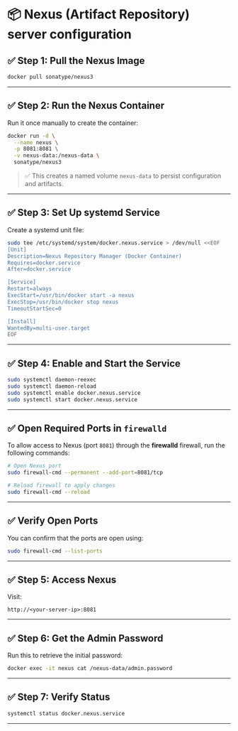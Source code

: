# 📦 Nexus (Artifact Repository) server configuration

## ✅ Step 1: Pull the Nexus Image

```bash
docker pull sonatype/nexus3
```

---

## ✅ Step 2: Run the Nexus Container

Run it once manually to create the container:

```bash
docker run -d \
  --name nexus \
  -p 8081:8081 \
  -v nexus-data:/nexus-data \
  sonatype/nexus3
```

> ✅ This creates a named volume `nexus-data` to persist configuration and artifacts.

---

## ✅ Step 3: Set Up systemd Service

Create a systemd unit file:

```bash
sudo tee /etc/systemd/system/docker.nexus.service > /dev/null <<EOF
[Unit]
Description=Nexus Repository Manager (Docker Container)
Requires=docker.service
After=docker.service

[Service]
Restart=always
ExecStart=/usr/bin/docker start -a nexus
ExecStop=/usr/bin/docker stop nexus
TimeoutStartSec=0

[Install]
WantedBy=multi-user.target
EOF
```

---

## ✅ Step 4: Enable and Start the Service

```bash
sudo systemctl daemon-reexec
sudo systemctl daemon-reload
sudo systemctl enable docker.nexus.service
sudo systemctl start docker.nexus.service
```
---

## ✅ Open Required Ports in `firewalld`
To allow access to Nexus (port `8081`)  through the **firewalld** firewall, run the following commands:

```bash
# Open Nexus port
sudo firewall-cmd --permanent --add-port=8081/tcp

# Reload firewall to apply changes
sudo firewall-cmd --reload
```

---

## ✅ Verify Open Ports

You can confirm that the ports are open using:

```bash
sudo firewall-cmd --list-ports
```
---

## ✅ Step 5: Access Nexus

Visit:

```
http://<your-server-ip>:8081
```

---

## ✅ Step 6: Get the Admin Password

Run this to retrieve the initial password:

```bash
docker exec -it nexus cat /nexus-data/admin.password
```

---

## ✅ Step 7: Verify Status

```bash
systemctl status docker.nexus.service
```

---
